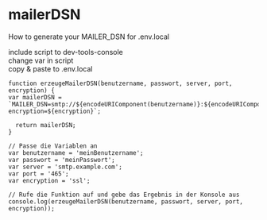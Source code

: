 # mailerDSN
How to generate your MAILER_DSN for .env.local  

include script to dev-tools-console  
change var in script  
copy & paste to .env.local  

```
function erzeugeMailerDSN(benutzername, passwort, server, port, encryption) {
var mailerDSN = `MAILER_DSN=smtp://${encodeURIComponent(benutzername)}:${encodeURIComponent(passwort)}@${server}:${port}?encryption=${encryption}`;
  
  return mailerDSN;
}

// Passe die Variablen an
var benutzername = 'meinBenutzername';
var passwort = 'meinPasswort';
var server = 'smtp.example.com';
var port = '465';
var encryption = 'ssl';

// Rufe die Funktion auf und gebe das Ergebnis in der Konsole aus
console.log(erzeugeMailerDSN(benutzername, passwort, server, port, encryption));
```

